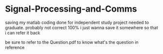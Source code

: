 # Signal-Processing-and-Comms
saving my matlab coding done for independent study project needed to graduate. probably not correct 100% i just wanna save it somewhere so that i can refer it back

be sure to refer to the Question.pdf to know what's the question in reference
